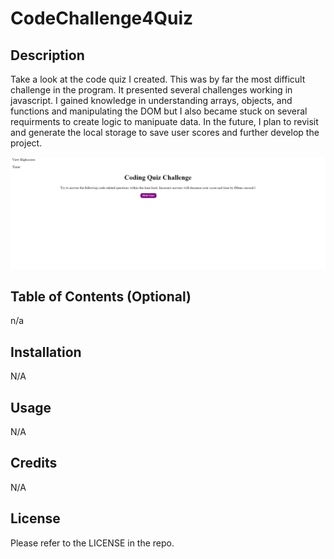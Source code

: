 # CodeChallenge4Quiz


## Description

Take a look at the code quiz I created. This was by far the most difficult challenge in the program. It presented several challenges working in javascript. I gained knowledge in understanding arrays, objects, and functions and manipulating the DOM but I also became stuck on several requirments to create logic to manipuate data. In the future, I plan to revisit and generate the local storage to save user scores and further develop the project. 

<img src="assets\Screenshot 2022-09-27 225426.png">

## Table of Contents (Optional)
n/a

## Installation

N/A

## Usage

N/A

## Credits

N/A

## License

Please refer to the LICENSE in the repo.







